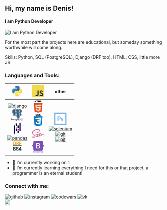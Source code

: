 ## Hi, my name is Denis!
#### I am Python Developer
![I am Python Developer](https://arturssmirnovs.github.io/github-profile-readme-generator/images/banner.png)

For the most part the projects here are educational, but someday something worthwhile will come along.

Skills: Python, SQL (PostgreSQL), Django (DRF too), HTML, CSS, little more JS.



<h3 align="left">Languages and Tools:</h3>

|                                                                                                                                                                                                                                                                                                                                                                                                                                                                                                                                      <a href="https://www.python.org" target="_blank" rel="noreferrer"> <img src="https://raw.githubusercontent.com/devicons/devicon/master/icons/python/python-original.svg" alt="python" width="40" height="40"/> </a>                                                                                                                                                                                                                                                                                                                                                                                                                                                                                                                                      |                                                                                                                                                                                                                                                                                                                                  <a href="https://developer.mozilla.org/en-US/docs/Web/JavaScript" target="_blank" rel="noreferrer"> <img src="https://raw.githubusercontent.com/devicons/devicon/master/icons/javascript/javascript-original.svg" alt="javascript" width="40" height="40"/> </a>                                                                                                                                                                                                                                                                                                                                 |                                                                                                                                                                                                                                                                                                                                                                                                                                      other                                                                                                                                                                                                                                                                                                                                                                                                                                      |
|:---------------------------------------------------------------------------------------------------------------------------------------------------------------------------------------------------------------------------------------------------------------------------------------------------------------------------------------------------------------------------------------------------------------------------------------------------------------------------------------------------------------------------------------------------------------------------------------------------------------------------------------------------------------------------------------------------------------------------------------------------------------------------------------------------------------------------------------------------------------------------------------------------------------------------------------------------------------------------------------------------------------------------------------------------------------------------------------------------------------------------------------------------------------------------------------------------------------------------------------------------------------------------------------------:|:---------------------------------------------------------------------------------------------------------------------------------------------------------------------------------------------------------------------------------------------------------------------------------------------------------------------------------------------------------------------------------------------------------------------------------------------------------------------------------------------------------------------------------------------------------------------------------------------------------------------------------------------------------------------------------------------------------------------------------------------------------------------------------------------------------------------------------------------------------------------------------------------------------------------------------:|:-------------------------------------------------------------------------------------------------------------------------------------------------------------------------------------------------------------------------------------------------------------------------------------------------------------------------------------------------------------------------------------------------------------------------------------------------------------------------------------------------------------------------------------------------------------------------------------------------------------------------------------------------------------------------------------------------------------------------------------------------------------------------------------------------------------------------------------------------------------------------------:|
| <a href="https://www.djangoproject.com/" target="_blank" rel="noreferrer"> <img src="https://cdn.worldvectorlogo.com/logos/django-community.svg" alt="django" width="40" height="40"/> </a> <br>  <a href="https://sass-lang.com" target="_blank" rel="noreferrer"><a href="https://www.postgresql.org" target="_blank" rel="noreferrer"> <img src="https://raw.githubusercontent.com/devicons/devicon/master/icons/postgresql/postgresql-original-wordmark.svg" alt="postgresql" width="40" height="40"/> </a> <br>  <a href="https://pandas.pydata.org/" target="_blank" rel="noreferrer"> <img src="https://raw.githubusercontent.com/devicons/devicon/2ae2a900d2f041da66e950e4d48052658d850630/icons/pandas/pandas-original.svg" alt="pandas" width="40" height="40"/> </a> <br>  <a href="https://numpy.org/" target="_blank" rel="noreferrer"> <img src="https://cdn.worldvectorlogo.com/logos/numpy-1.svg" alt="pandas" width="40" height="40"/> </a> <br>  <a href="https://www.django-rest-framework.org/" target="_blank" rel="noreferrer">  <span style="color:orange;font-weight:bold">DRF</span> </a> <br>  <a href="https://www.crummy.com/software/BeautifulSoup/bs4/doc/" target="_blank" rel="noreferrer"> <span style="color:#11303d;font-weight:bold">BS4</span> </a> <br> | <a href="https://www.w3.org/html/" target="_blank" rel="noreferrer"> <img src="https://raw.githubusercontent.com/devicons/devicon/master/icons/html5/html5-original-wordmark.svg" alt="html5" width="40" height="40"/> </a> <br>  <a href="https://www.w3schools.com/css/" target="_blank" rel="noreferrer"> <img src="https://raw.githubusercontent.com/devicons/devicon/master/icons/css3/css3-original-wordmark.svg" alt="css3" width="40" height="40"/> </a> <br>  <a href="https://sass-lang.com" target="_blank" rel="noreferrer"> <img src="https://raw.githubusercontent.com/devicons/devicon/master/icons/sass/sass-original.svg" alt="sass" width="40" height="40"/></a> <br>  <a href="https://getbootstrap.com" target="_blank" rel="noreferrer"> <img src="https://raw.githubusercontent.com/devicons/devicon/master/icons/bootstrap/bootstrap-plain-wordmark.svg" alt="bootstrap" width="40" height="40"/> </a><br> | <a href="https://www.photoshop.com/en" target="_blank" rel="noreferrer"> <img src="https://raw.githubusercontent.com/devicons/devicon/master/icons/photoshop/photoshop-line.svg" alt="photoshop" width="40" height="40"/> </a> <br>  <a href="https://www.selenium.dev" target="_blank" rel="noreferrer"> <img src="https://raw.githubusercontent.com/detain/svg-logos/780f25886640cef088af994181646db2f6b1a3f8/svg/selenium-logo.svg" alt="selenium" width="40" height="40"/> </a> <br>  <a href="https://git-scm.com/" target="_blank" rel="noreferrer"> <img src="https://www.vectorlogo.zone/logos/git-scm/git-scm-icon.svg" alt="git" width="40" height="40"/> </a> <br>  <a href="https://www.jetbrains.com/ru-ru/pycharm/" target="_blank" rel="noreferrer"> <img src="https://cdn.worldvectorlogo.com/logos/pycharm-1.svg" alt="git" width="40" height="40"/> </a> <br> |


- 🔭 I’m currently working on 1 
- 🌱 I’m currently learning everything I need for this or that project, a programmer is an eternal student! 

<h3 align="left">Connect with me:</h3>
  
[<img src='https://cdn.jsdelivr.net/npm/simple-icons@3.0.1/icons/github.svg' alt='github' height='40'>](https://github.com/denns2002)  [<img src='https://cdn.jsdelivr.net/npm/simple-icons@3.0.1/icons/instagram.svg' alt='instagram' height='40'>](https://www.instagram.com/shidonryoku/)  [<img src='https://cdn.jsdelivr.net/npm/simple-icons@3.0.1/icons/codewars.svg' alt='codewars' height='40'>](https://www.codewars.com/users/denns2002)  [<img src='https://cdn.jsdelivr.net/npm/simple-icons@3.0.1/icons/vk.svg' alt='vk' height='40'>](https://vk.com/death_astronaut)  
![](https://www.codewars.com/users/denns2002/badges/large)<br>

